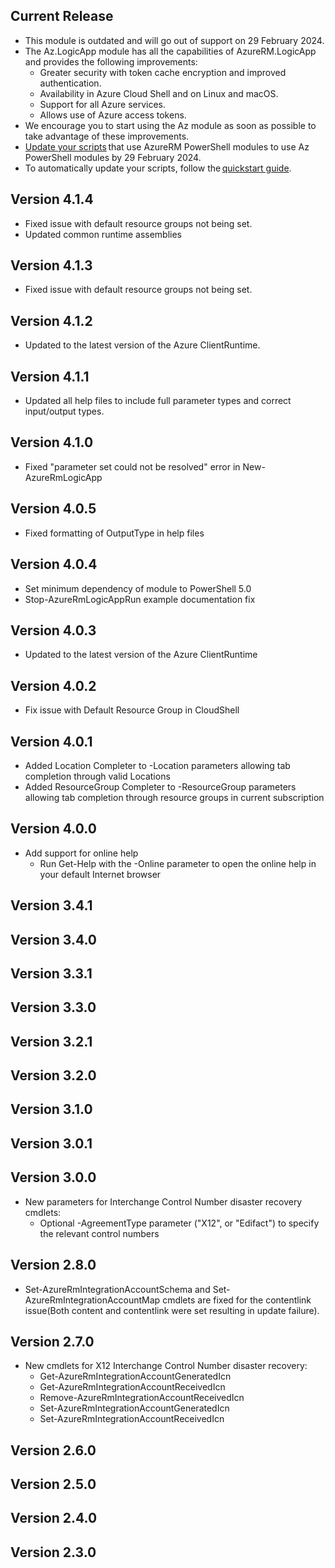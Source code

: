 ﻿<!--
    Please leave this section at the top of the change log.

    Changes for the current release should go under the section titled "Current Release", and should adhere to the following format:

    ## Current Release
    * Overview of change #1
        - Additional information about change #1
    * Overview of change #2
        - Additional information about change #2
        - Additional information about change #2
    * Overview of change #3
    * Overview of change #4
        - Additional information about change #4

    ## YYYY.MM.DD - Version X.Y.Z (Previous Release)
    * Overview of change #1
        - Additional information about change #1
-->
## Current Release
* This module is outdated and will go out of support on 29 February 2024.
* The Az.LogicApp module has all the capabilities of AzureRM.LogicApp and provides the following improvements:
    - Greater security with token cache encryption and improved authentication.
    - Availability in Azure Cloud Shell and on Linux and macOS.
    - Support for all Azure services.
    - Allows use of Azure access tokens.
* We encourage you to start using the Az module as soon as possible to take advantage of these improvements.
* [Update your scripts](https://aka.ms/azpsmigrate) that use AzureRM PowerShell modules to use Az PowerShell modules by 29 February 2024.
* To automatically update your scripts, follow the [quickstart guide](https://aka.ms/azpsmigratequick).

## Version 4.1.4
* Fixed issue with default resource groups not being set.
* Updated common runtime assemblies

## Version 4.1.3
* Fixed issue with default resource groups not being set.

## Version 4.1.2
* Updated to the latest version of the Azure ClientRuntime.

## Version 4.1.1
* Updated all help files to include full parameter types and correct input/output types.

## Version 4.1.0
* Fixed "parameter set could not be resolved" error in New-AzureRmLogicApp

## Version 4.0.5
* Fixed formatting of OutputType in help files

## Version 4.0.4
* Set minimum dependency of module to PowerShell 5.0
* Stop-AzureRmLogicAppRun example documentation fix

## Version 4.0.3
* Updated to the latest version of the Azure ClientRuntime

## Version 4.0.2
* Fix issue with Default Resource Group in CloudShell

## Version 4.0.1
* Added Location Completer to -Location parameters allowing tab completion through valid Locations
* Added ResourceGroup Completer to -ResourceGroup parameters allowing tab completion through resource groups in current subscription

## Version 4.0.0
* Add support for online help
    - Run Get-Help with the -Online parameter to open the online help in your default Internet browser

## Version 3.4.1

## Version 3.4.0

## Version 3.3.1

## Version 3.3.0

## Version 3.2.1

## Version 3.2.0

## Version 3.1.0

## Version 3.0.1

## Version 3.0.0
* New parameters for Interchange Control Number disaster recovery cmdlets:
    - Optional -AgreementType parameter ("X12", or "Edifact") to specify the relevant control numbers

## Version 2.8.0
* Set-AzureRmIntegrationAccountSchema and Set-AzureRmIntegrationAccountMap cmdlets are fixed for the contentlink issue(Both content and contentlink were set resulting in update failure).

## Version 2.7.0
* New cmdlets for X12 Interchange Control Number disaster recovery:
    - Get-AzureRmIntegrationAccountGeneratedIcn
    - Get-AzureRmIntegrationAccountReceivedIcn
    - Remove-AzureRmIntegrationAccountReceivedIcn
    - Set-AzureRmIntegrationAccountGeneratedIcn
    - Set-AzureRmIntegrationAccountReceivedIcn

## Version 2.6.0

## Version 2.5.0

## Version 2.4.0

## Version 2.3.0